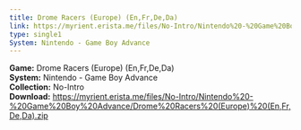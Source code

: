 ```yaml
---
title: Drome Racers (Europe) (En,Fr,De,Da)
link: https://myrient.erista.me/files/No-Intro/Nintendo%20-%20Game%20Boy%20Advance/Drome%20Racers%20(Europe)%20(En,Fr,De,Da).zip
type: single1
System: Nintendo - Game Boy Advance
---
```

<b>Game:</b> Drome Racers (Europe) (En,Fr,De,Da)<br>
<b>System:</b> Nintendo - Game Boy Advance<br>
<b>Collection:</b> No-Intro<br>
<b>Download:</b> https://myrient.erista.me/files/No-Intro/Nintendo%20-%20Game%20Boy%20Advance/Drome%20Racers%20(Europe)%20(En,Fr,De,Da).zip